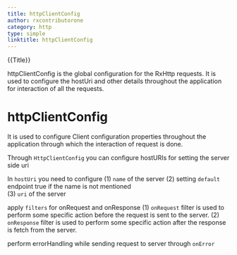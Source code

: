 ```yaml
---
title: httpClientConfig
author: rxcontributorone
category: http
type: simple
linktitle: httpClientConfig
---
```


<div class="title-bar top_title"><p>{{Title}}</p></div> <div class="title-bar"><p>httpClientConfig is the global configuration for the RxHttp requests. It is used to configure the hostUri and other details throughout the application for interaction of all the requests.</p></div>


# httpClientConfig
 It is used to configure Client configuration properties throughout the application through which the interaction of request is done. 
                                                       
 Through `HttpClientConfig` you can configure
 hostURIs for setting the server side uri
                                                           
 In `hostUri` you need to configure
 (1) `name` of the server
 (2) setting `default` endpoint true if the name is not mentioned                                  
 (3) `uri` of the server 

 apply `filters` for onRequest and
                   onResponse
 (1) `onRequest` filter is used to perform some specific action before the request is sent to the server.
 (2) `onResponse` filter is used to perform some specific action after the response is fetch from the server.
 
 perform errorHandling while sending request to server through `onError`
                                                        

<div component="app-code" key="app-httpClientConfig-complete"></div>
